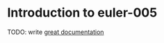# Introduction to euler-005

TODO: write [great documentation](http://jacobian.org/writing/what-to-write/)
